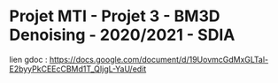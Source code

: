 # Projet MTI - Projet 3 - BM3D Denoising - 2020/2021 - SDIA

lien gdoc : https://docs.google.com/document/d/19UovmcGdMxGLTal-E2byyPkCEEcCBMd1T_QIjgL-YaU/edit
